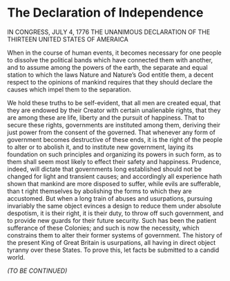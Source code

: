 # The Declaration of Independence
IN CONGRESS, JULY 4, 1776 THE UNANIMOUS DECLARATION OF THE THIRTEEN UNITED STATES OF AMERAICA  
  

When in the course of human events, it becomes necessary for one people to dissolve the political bands which have connected them with another, and to assume among the powers of the earth, the separate and equal station to which the laws Nature and Nature’s God entitle them, a decent respect to the opinions of mankind requires that they should declare the causes which impel them to the separation.    

We hold these truths to be self-evident, that all men are created equal, that they are endowed by their Creator with certain unalienable  rights, that they are among these are life, liberty and the pursuit of happiness. That to secure these rights, governments are instituted among them, deriving their just power from the consent of the governed. That whenever any form of government becomes destructive of these ends, it is the right of the people to alter or to abolish it, and to institute new government, laying its foundation on such principles and organizing its powers in such form, as to them shall seem most likely to effect their safety and happiness. Prudence, indeed, will dictate that governments long established should not be changed for light and transient causes; and accordingly all experience hath shown that mankind are more disposed to suffer, while evils are sufferable, than t right themselves by abolishing the forms to which they are accustomed. But when a long train of abuses and usurpations, pursuing invariably the same object evinces a design to reduce them under absolute despotism, it is their right, it is their duty, to throw off such government, and to provide new guards for their future security. Such has been the patient sufferance of these Colonies; and such is now the necessity, which constrains them to alter their former systems of government. The history of the present King of Great Britain is usurpations, all having in direct object tyranny over these States. To prove this, let facts be submitted to a candid world.

*(TO BE CONTINUED)*
